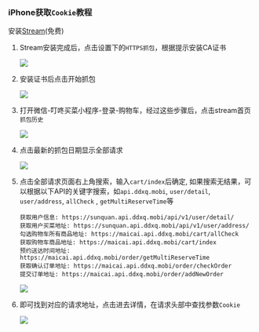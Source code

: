 ### iPhone获取`Cookie`教程

安装[Stream](https://blog.csdn.net/qq_36502272/article/details/117341718)(免费)

1. Stream安装完成后，点击设置下的`HTTPS抓包`，根据提示安装CA证书

   ![](../images/stream/HTTPS抓包.jpg)

2. 安装证书后点击开始抓包

   ![](../images/stream/开始抓包.jpg)

3. 打开微信-叮咚买菜小程序-登录-购物车，经过这些步骤后，点击stream首页`抓包历史`

   ![](../images/stream/抓包日期.jpg)

4. 点击最新的抓包日期显示全部请求

   ![](../images/stream/抓包历史.jpg)

5. 点击全部请求页面右上角搜索，输入`cart/index`后确定, 如果搜索无结果，可以根据以下API的关键字搜索，如`api.ddxq.mobi`, `user/detail`, `user/address`, `allCheck`
   , `getMultiReserveTime`等
   ```
   获取用户信息: https://sunquan.api.ddxq.mobi/api/v1/user/detail/
   获取用户买菜地址: https://sunquan.api.ddxq.mobi/api/v1/user/address/    
   勾选购物车所有商品地址: https://maicai.api.ddxq.mobi/cart/allCheck
   获取购物车商品地址: https://maicai.api.ddxq.mobi/cart/index
   预约送达时间地址: https://maicai.api.ddxq.mobi/order/getMultiReserveTime
   获取确认订单地址: https://maicai.api.ddxq.mobi/order/checkOrder
   提交订单地址: https://maicai.api.ddxq.mobi/order/addNewOrder
   ```

   ![](../images/stream/搜索.jpg)

6. 即可找到对应的请求地址，点击进去详情，在请求头部中查找参数`Cookie`

   ![](../images/stream/用户参数.jpg)
